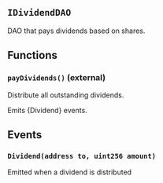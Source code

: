 ## `IDividendDAO`



DAO that pays dividends based on shares.


## Functions
### `payDividends()` (external)



Distribute all outstanding dividends.

Emits {Dividend} events.


## Events
### `Dividend(address to, uint256 amount)`



Emitted when a dividend is distributed




